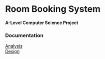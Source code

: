 # Room Booking System
**A-Level Computer Science Project**

### Documentation

[Analysis](https://docs.google.com/document/d/1e10NPbTJyIff5csRjwmZnVJSbvhJRpqOl6h0DJ0aIds/edit?usp=sharing)  
[Design](https://docs.google.com/document/d/1FcPKcRkJBf753lVN1DpjbS-y9mWM3EsCfmC5RHQvPXo/edit?usp=sharing)
